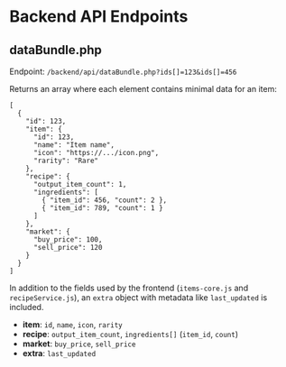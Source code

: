 # Backend API Endpoints

## dataBundle.php

Endpoint: `/backend/api/dataBundle.php?ids[]=123&ids[]=456`

Returns an array where each element contains minimal data for an item:

```
[
  {
    "id": 123,
    "item": {
      "id": 123,
      "name": "Item name",
      "icon": "https://.../icon.png",
      "rarity": "Rare"
    },
    "recipe": {
      "output_item_count": 1,
      "ingredients": [
        { "item_id": 456, "count": 2 },
        { "item_id": 789, "count": 1 }
      ]
    },
    "market": {
      "buy_price": 100,
      "sell_price": 120
    }
  }
]
```

In addition to the fields used by the frontend (`items-core.js` and `recipeService.js`),
an `extra` object with metadata like `last_updated` is included.

- **item**: `id`, `name`, `icon`, `rarity`
- **recipe**: `output_item_count`, `ingredients[]` (`item_id`, `count`)
- **market**: `buy_price`, `sell_price`
- **extra**: `last_updated`


